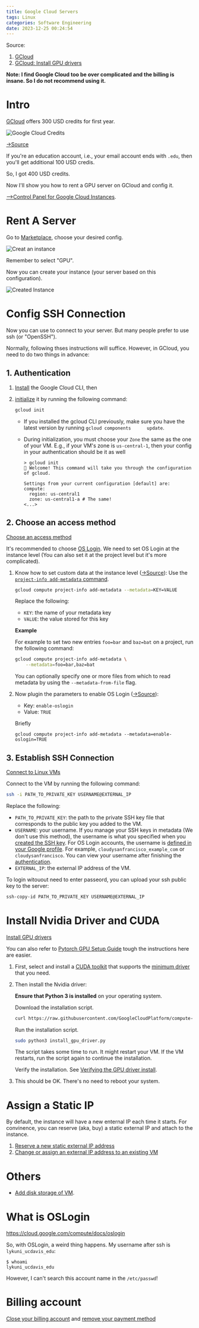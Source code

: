 ```yaml
---
title: Google Cloud Servers
tags: Linux
categories: Software Engineering
date: 2023-12-25 00:24:54
---
```



Source:

1. [GCloud](https://console.cloud.google.com/compute)
2. [GCloud: Install GPU drivers](https://cloud.google.com/compute/docs/gpus/install-drivers-gpu#ubuntu-pro-and-lts)

**Note: I find Google Cloud too be over complicated and the billing is insane. So I do not recommend using it.**

<!--more-->

# Intro

[GCloud](https://console.cloud.google.com/compute) offers 300 USD credits for first year.

![Google Cloud Credits](https://lyk-love.oss-cn-shanghai.aliyuncs.com/Linux/Google%20Cloud%20Server/Google%20Cloud%20Credits.png)

[->Source](https://cloud.google.com/products/ai?hl=en)

If you're an education account, i.e., your email account ends with `.edu`, then you'll get additional 100 USD credis.

So, I got 400 USD credits. 

Now I'll show you how to rent a GPU server on GCloud and config it.



[-->Control Panel for Google Cloud Instances](https://console.cloud.google.com/compute).

# Rent A Server

Go to [Marketplace](https://console.cloud.google.com/compute/instancesAdd(cameo:browse)), choose your desired config.

![Creat an instance](https://lyk-love.oss-cn-shanghai.aliyuncs.com/Linux/Google%20Cloud%20Server/Creat%20an%20instance.png)

Remember to select "GPU".

Now you can create your instance (your server based on this configuration).

![Created Instance](https://lyk-love.oss-cn-shanghai.aliyuncs.com/Linux/Google%20Cloud%20Server/Created%20Instance.png)

# Config SSH Connection

Now you can use []() to connect to your server. But many people prefer to use ssh (or "OpenSSH"). 

Normally, following thses instructions will suffice. However, in GCloud, you need to do two things in advance:

## 1. Authentication

1. [Install](https://cloud.google.com/sdk/docs/install) the Google Cloud CLI, then

2. [initialize](https://cloud.google.com/sdk/docs/initializing) it by running the following command:    

   ```sh
   gcloud init
   ```

   * If you installed the gcloud CLI previously, make sure you have the latest version by running `gcloud components      update`. 

   * During initialization, you must choose your `Zone` the same as the one of your VM. E.g., if your VM's zone is `us-central-1`, then your config in your authentication should be it as well

     ```
     > gcloud init                                                                              Welcome! This command will take you through the configuration of gcloud.
     
     Settings from your current configuration [default] are:
     compute:
       region: us-central1
       zone: us-central1-a # The same!
     <...>
     ```

## 2. Choose an access method

[Choose an access method](https://cloud.google.com/compute/docs/instances/access-overview#oslogin)

It's recommended to choose [OS Login](https://cloud.google.com/compute/docs/oslogin). We need to set OS Login at the instance level (You can also set it at the project level but it's more complicated).

1. Know how to set custom data at the instance level ([->Source](https://cloud.google.com/compute/docs/metadata/setting-custom-metadata#gcloud)): Use the [`project-info add-metadata` command](https://cloud.google.com/sdk/gcloud/reference/compute/project-info/add-metadata).

   ```sh
   gcloud compute project-info add-metadata --metadata=KEY=VALUE
   ```

   Replace the following:

   - `KEY`: the name of your metadata key
   - `VALUE`: the value stored for this key

   **Example**

   For example to set two new entries `foo=bar` and `baz=bat` on a project, run the following command:

   ```sh
   gcloud compute project-info add-metadata \
       --metadata=foo=bar,baz=bat
   ```

   You can optionally specify one or more files from which to read metadata by using the `--metadata-from-file` flag.

2. Now plugin the parameters to enable OS Login ([->Source](https://cloud.google.com/compute/docs/oslogin/set-up-oslogin)):

   - Key: `enable-oslogin`
   - Value: `TRUE`

   Briefly

   ```
   gcloud compute project-info add-metadata --metadata=enable-oslogin=TRUE
   ```



## 3. Establish SSH Connection

[Connect to Linux VMs](https://cloud.google.com/compute/docs/connect/standard-ssh#openssh-client)

Connect to the VM by running the following command:

```sh
ssh -i PATH_TO_PRIVATE_KEY USERNAME@EXTERNAL_IP
```

Replace the following:

- `PATH_TO_PRIVATE_KEY`: the path to the private SSH key file that corresponds to the public key you added to the VM.
- `USERNAME`: your username. If you manage your SSH keys in  metadata (We don't use this method), the username is what you specified when you [created the SSH key](https://cloud.google.com/compute/docs/connect/create-ssh-keys).  For OS Login accounts, the username is [defined in your Google profile](https://cloud.google.com/compute/docs/connect/add-ssh-keys#os-login). For example, `cloudysanfrancisco_example_com` or `cloudysanfrancisco`. You can view your username after finishing the [authentication]().
- `EXTERNAL_IP`: the external IP address of the VM. 

   

To login witouout need to enter passeord, you can upload your ssh public key to the server:

```sh
ssh-copy-id PATH_TO_PRIVATE_KEY USERNAME@EXTERNAL_IP
```

# Install Nvidia Driver and CUDA

[Install GPU drivers](https://cloud.google.com/compute/docs/gpus/install-drivers-gpu#ubuntu-pro-and-lts)

You can also refer to [Pytorch GPU Setup Guide](https://lyk-love.cn/2023/12/22/pytorch-gpu-setup-guide/) tough the instructions here are easier.

1. First, select and install a [CUDA toolkit](https://docs.nvidia.com/deploy/cuda-compatibility/index.html#binary-compatibility__table-toolkit-driver)  that supports the [minimum driver](https://cloud.google.com/compute/docs/gpus/install-drivers-gpu#minimum-driver) that you need. 

2. Then install the Nvidia driver:

   **Ensure that Python 3 is installed** on your operating system.

   Download the installation script.

   ```sh
   curl https://raw.githubusercontent.com/GoogleCloudPlatform/compute-gpu-installation/main/linux/install_gpu_driver.py --output install_gpu_driver.py
   ```

   Run the installation script.

   ```sh
   sudo python3 install_gpu_driver.py
   ```

   The script takes some time to run. It might restart your VM. If the VM restarts, run the script again to continue the installation.

   Verify the installation. See [Verifying the GPU driver install](https://cloud.google.com/compute/docs/gpus/install-drivers-gpu#verify-driver-install).

3. This should be OK. There's no need to reboot your system.

# Assign a Static IP

By default, the instance will have a new enternal IP each time it starts. For convinence, you can reserve (aka, buy) a static external IP and attach to the instance.

1. [Reserve a new static external IP address](https://cloud.google.com/compute/docs/ip-addresses/reserve-static-external-ip-address#reserve_new_static)
2. [Change or assign an external IP address to an existing VM](https://cloud.google.com/compute/docs/ip-addresses/reserve-static-external-ip-address#IP_assign)

# Others

* [Add disk storage of VM](https://cloud.google.com/compute/docs/disks/resize-persistent-disk).

# What is OSLogin

https://cloud.google.com/compute/docs/oslogin

So, with OSLogin, a weird thing happens. My username after ssh is `lykuni_ucdavis_edu`:

```
$ whoami
lykuni_ucdavis_edu
```

However, I can't search this account name in the `/etc/passwd`!

# Billing account

[Close your billing account](https://cloud.google.com/billing/docs/how-to/close-or-reopen-billing-account?hl=en#close_a_billing_account) and [remove your payment method](https://support.google.com/a/answer/1229446?hl=en)
